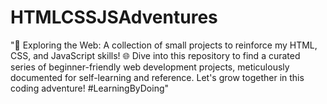 # HTMLCSSJSAdventures
"🚀 Exploring the Web: A collection of small projects to reinforce my HTML, CSS, and JavaScript skills! 🌐 Dive into this repository to find a curated series of beginner-friendly web development projects, meticulously documented for self-learning and reference. Let's grow together in this coding adventure!  #LearningByDoing"
